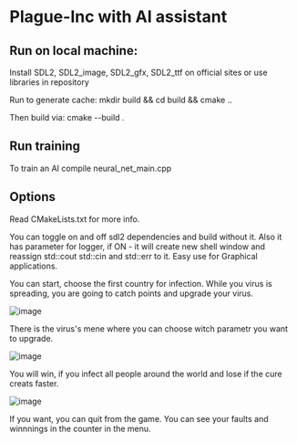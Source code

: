 # Plague-Inc with AI assistant

## Run on local machine:
Install SDL2, SDL2_image, SDL2_gfx, SDL2_ttf on official sites or use libraries in repository

Run to generate cache:
mkdir build && cd build && cmake ..

Then build via:
cmake --build .

## Run training

To train an AI compile neural_net_main.cpp


## Options

Read CMakeLists.txt for more info.

 You can toggle on and off sdl2 dependencies and build without it.
 Also it has parameter for logger, if ON - it will create new shell window and reassign std::cout std::cin and std::err to it. Easy use for Graphical applications. 

You can start, choose the first country for infection. While you virus is spreading, you are going to catch points and upgrade your virus. 

![image](https://github.com/RUmskLev/Recode-Inc/assets/74106956/c62f57eb-0467-47e7-83f6-450f5cb93a8b)


There is the virus's mene where you can choose witch parametr you want to upgrade.

![image](https://github.com/RUmskLev/Recode-Inc/assets/74106956/502d8509-5108-43cc-81f2-127b6046f734)

You will win, if you infect all people around the world and lose if the cure creats faster.

![image](https://github.com/RUmskLev/Recode-Inc/assets/74106956/4566e8ad-94b2-48e3-836b-495c5e4b0f1f)

If you want, you can quit from the game.
You can see your faults and winnnings in the counter in the menu.
